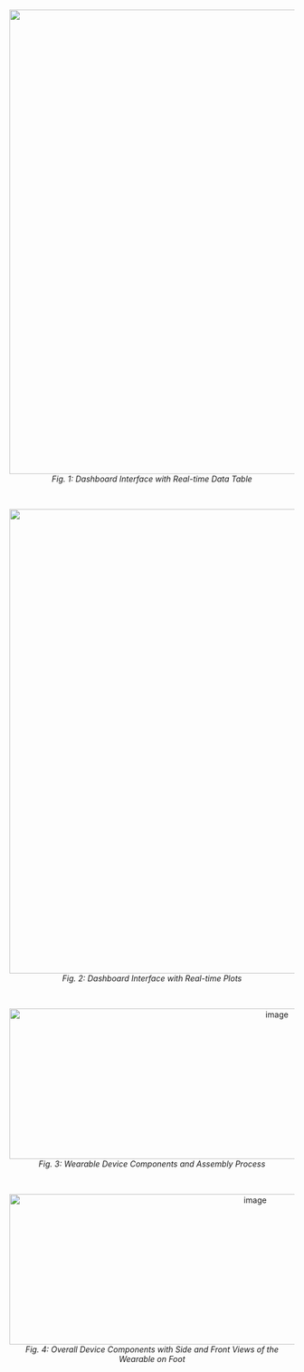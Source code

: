 <br>
<p align="center">
<img width="1512" height="821" alt="image" src="https://github.com/user-attachments/assets/53a62d47-2b65-46b6-bcfb-bfcf7b3b002c" />
<br>
  <em>Fig. 1: Dashboard Interface with Real-time Data Table </em>
</p><br>

 


<p align="center">
<img width="1512" height="821" alt="image" src="https://github.com/user-attachments/assets/c967280b-5ad7-4f7a-bb7f-873377f371dd" />
<br>
  <em>Fig. 2: Dashboard Interface with Real-time Plots</em>
</p><br>


<p align="center">
<img width="930" height="266" alt="image" src="https://github.com/user-attachments/assets/46d4cd88-d016-42aa-a38e-811f857eac94" />
<br>
  <em>Fig. 3: Wearable Device Components and Assembly Process </em>
</p><br>

<p align="center">
<img width="853" height="266" alt="image" src="https://github.com/user-attachments/assets/1e6d6f4e-d36a-431c-926f-b73449584d83" />
<br>
  <em>Fig. 4: Overall Device Components with Side and Front Views of the Wearable on Foot </em>
</p>


